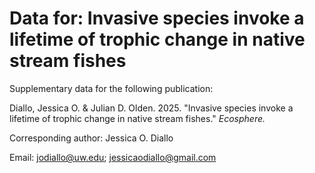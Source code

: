 # Data for: Invasive species invoke a lifetime of trophic change in native stream fishes
Supplementary data for the following publication:

Diallo, Jessica O. & Julian D. Olden. 2025. "Invasive species invoke a lifetime of trophic change in native stream fishes." _Ecosphere._


Corresponding author: Jessica O. Diallo 

Email: jodiallo@uw.edu; jessicaodiallo@gmail.com
